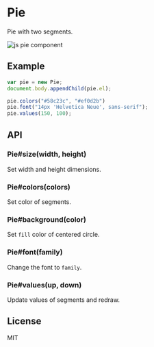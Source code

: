# Pie

Pie with two segments.

![js pie component](http://f.cl.ly/items/0E2e3c2n1O052n3J3h0a/Screen%20Shot%202012-11-07%20at%201.14.34%20PM.png)

## Example

```js
var pie = new Pie;
document.body.appendChild(pie.el);

pie.colors("#58c23c", "#ef0d2b")
pie.font("14px 'Helvetica Neue', sans-serif");
pie.values(150, 100);
```

## API

### Pie#size(width, height)

Set width and height dimensions.

### Pie#colors(colors)

Set color of segments.

### Pie#background(color)

Set `fill` color of centered circle.

### Pie#font(family)

Change the font to `family`.

### Pie#values(up, down)

Update values of segments and redraw.

## License

MIT
